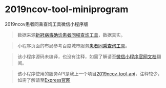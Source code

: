 # 2019ncov-tool-miniprogram
2019ncov患者同乘查询工具微信小程序版

>  数据来源[新冠病毒确诊患者同程查询工具](https://2019ncov.nosugartech.com/)，数据真实。

>  小程序页面的布局参考百度城市服务[患者同乘查询工具](https://u1qa5f.smartapps.cn/pages/epidemic/index)。

>  该小程序源码未编译，也没有注释，如需了解请至[微信小程序官网文档](https://developers.weixin.qq.com/miniprogram/dev/framework/)翻阅。

>  该小程序使用的服务API是我上一个项目[2019ncov-tool-api](https://github.com/anightrabbit/2019ncov-tool-api)，注释较少，如需了解请至[Express官网](https://www.expressjs.com.cn/)





